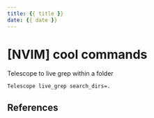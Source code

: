 ```yaml
---
title: {{ title }}
date: {{ date }}
---
```


# [NVIM] cool commands

Telescope to live grep within a folder
```
Telescope live_grep search_dirs=.
```

## References
